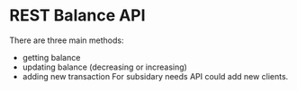 # REST Balance API
There are three main methods:
- getting balance
- updating balance (decreasing or increasing)
- adding new transaction
For subsidary needs API could add new clients.
